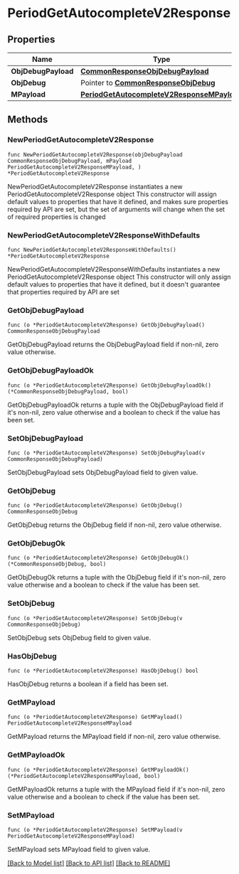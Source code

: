 # PeriodGetAutocompleteV2Response

## Properties

Name | Type | Description | Notes
------------ | ------------- | ------------- | -------------
**ObjDebugPayload** | [**CommonResponseObjDebugPayload**](CommonResponseObjDebugPayload.md) |  | 
**ObjDebug** | Pointer to [**CommonResponseObjDebug**](CommonResponseObjDebug.md) |  | [optional] 
**MPayload** | [**PeriodGetAutocompleteV2ResponseMPayload**](PeriodGetAutocompleteV2ResponseMPayload.md) |  | 

## Methods

### NewPeriodGetAutocompleteV2Response

`func NewPeriodGetAutocompleteV2Response(objDebugPayload CommonResponseObjDebugPayload, mPayload PeriodGetAutocompleteV2ResponseMPayload, ) *PeriodGetAutocompleteV2Response`

NewPeriodGetAutocompleteV2Response instantiates a new PeriodGetAutocompleteV2Response object
This constructor will assign default values to properties that have it defined,
and makes sure properties required by API are set, but the set of arguments
will change when the set of required properties is changed

### NewPeriodGetAutocompleteV2ResponseWithDefaults

`func NewPeriodGetAutocompleteV2ResponseWithDefaults() *PeriodGetAutocompleteV2Response`

NewPeriodGetAutocompleteV2ResponseWithDefaults instantiates a new PeriodGetAutocompleteV2Response object
This constructor will only assign default values to properties that have it defined,
but it doesn't guarantee that properties required by API are set

### GetObjDebugPayload

`func (o *PeriodGetAutocompleteV2Response) GetObjDebugPayload() CommonResponseObjDebugPayload`

GetObjDebugPayload returns the ObjDebugPayload field if non-nil, zero value otherwise.

### GetObjDebugPayloadOk

`func (o *PeriodGetAutocompleteV2Response) GetObjDebugPayloadOk() (*CommonResponseObjDebugPayload, bool)`

GetObjDebugPayloadOk returns a tuple with the ObjDebugPayload field if it's non-nil, zero value otherwise
and a boolean to check if the value has been set.

### SetObjDebugPayload

`func (o *PeriodGetAutocompleteV2Response) SetObjDebugPayload(v CommonResponseObjDebugPayload)`

SetObjDebugPayload sets ObjDebugPayload field to given value.


### GetObjDebug

`func (o *PeriodGetAutocompleteV2Response) GetObjDebug() CommonResponseObjDebug`

GetObjDebug returns the ObjDebug field if non-nil, zero value otherwise.

### GetObjDebugOk

`func (o *PeriodGetAutocompleteV2Response) GetObjDebugOk() (*CommonResponseObjDebug, bool)`

GetObjDebugOk returns a tuple with the ObjDebug field if it's non-nil, zero value otherwise
and a boolean to check if the value has been set.

### SetObjDebug

`func (o *PeriodGetAutocompleteV2Response) SetObjDebug(v CommonResponseObjDebug)`

SetObjDebug sets ObjDebug field to given value.

### HasObjDebug

`func (o *PeriodGetAutocompleteV2Response) HasObjDebug() bool`

HasObjDebug returns a boolean if a field has been set.

### GetMPayload

`func (o *PeriodGetAutocompleteV2Response) GetMPayload() PeriodGetAutocompleteV2ResponseMPayload`

GetMPayload returns the MPayload field if non-nil, zero value otherwise.

### GetMPayloadOk

`func (o *PeriodGetAutocompleteV2Response) GetMPayloadOk() (*PeriodGetAutocompleteV2ResponseMPayload, bool)`

GetMPayloadOk returns a tuple with the MPayload field if it's non-nil, zero value otherwise
and a boolean to check if the value has been set.

### SetMPayload

`func (o *PeriodGetAutocompleteV2Response) SetMPayload(v PeriodGetAutocompleteV2ResponseMPayload)`

SetMPayload sets MPayload field to given value.



[[Back to Model list]](../README.md#documentation-for-models) [[Back to API list]](../README.md#documentation-for-api-endpoints) [[Back to README]](../README.md)


